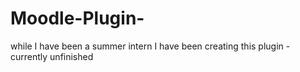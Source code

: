 # Moodle-Plugin-
while I have been a summer intern I have been creating this plugin - currently unfinished
